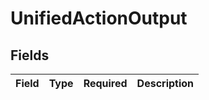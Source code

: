 # UnifiedActionOutput


## Fields

| Field       | Type        | Required    | Description |
| ----------- | ----------- | ----------- | ----------- |